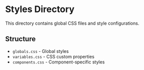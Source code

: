 
# Styles Directory

This directory contains global CSS files and style configurations.

## Structure
- `globals.css` - Global styles
- `variables.css` - CSS custom properties
- `components.css` - Component-specific styles

